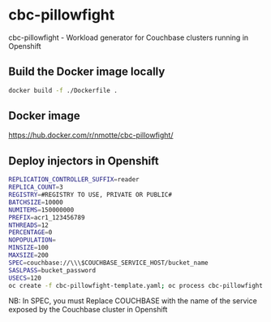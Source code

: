 # cbc-pillowfight
cbc-pillowfight - Workload generator for Couchbase clusters running in Openshift

## Build the Docker image locally
```bash
docker build -f ./Dockerfile .
```

## Docker image
https://hub.docker.com/r/nmotte/cbc-pillowfight/

## Deploy injectors in Openshift
```bash
REPLICATION_CONTROLLER_SUFFIX=reader
REPLICA_COUNT=3
REGISTRY=#REGISTRY TO USE, PRIVATE OR PUBLIC#
BATCHSIZE=10000
NUMITEMS=150000000
PREFIX=acr1_123456789
NTHREADS=12
PERCENTAGE=0
NOPOPULATION=
MINSIZE=100
MAXSIZE=200
SPEC=couchbase://\\\$COUCHBASE_SERVICE_HOST/bucket_name
SASLPASS=bucket_password
USECS=120
oc create -f cbc-pillowfight-template.yaml; oc process cbc-pillowfight -v REGISTRY=$REGISTRY,BATCHSIZE=$BATCHSIZE,NUMITEMS=$NUMITEMS,PREFIX=$PREFIX,NTHREADS=$NTHREADS,NOPOPULATION=$NOPOPULATION,PERCENTAGE=$PERCENTAGE,MINSIZE=$MINSIZE,MAXSIZE=$MAXSIZE,SPEC=$SPEC,SASLPASS=$SASLPASS,USECS=$USECS,REPLICA_COUNT=$REPLICA_COUNT,REPLICATION_CONTROLLER_SUFFIX=$REPLICATION_CONTROLLER_SUFFIX | oc create -f -;
```
NB: In SPEC, you must Replace COUCHBASE with the name of the service exposed by the Couchbase cluster in Openshift
